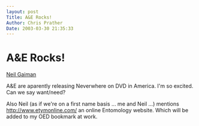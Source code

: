 ```yaml
---
layout: post
Title: A&E Rocks!  
Author: Chris Prather
Date: 2003-03-30 21:35:33
---
```


# A&E Rocks!
<a title="Neil Gaiman" href="http://www.neilgaiman.com/journal/journal.asp">Neil Gaiman</a>

A&E are aparently releasing Neverwhere on DVD in America. I'm so excited. Can we say want/need? 

Also Neil (as if we're on a first name basis ... me and Neil ...) mentions http://www.etymonline.com/ an online Entomology website. Which will be added to my OED bookmark at work.

